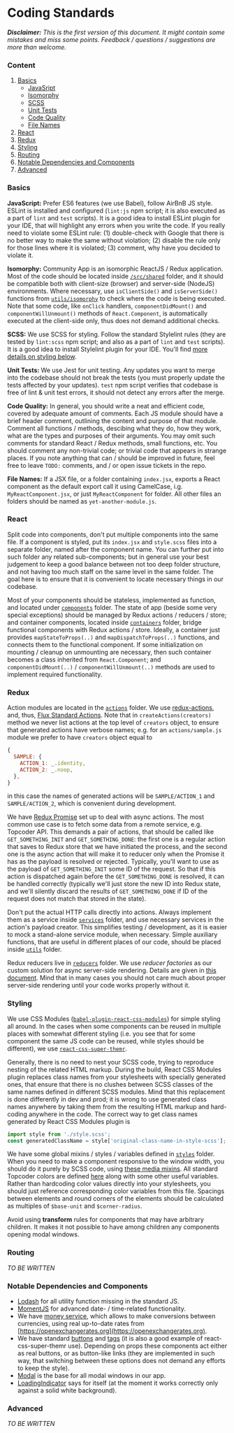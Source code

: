# Coding Standards

***Disclaimer:*** *This is the first version of this document. It might contain some mistakes and miss some points. Feedback / questions / suggestions are more than welcome.*

### Content
1.  [Basics](#basics)
    - [JavaSript](#basics-javascript)
    - [Isomorphy](#basics-isomorphy)
    - [SCSS](#basics-scss)
    - [Unit Tests](#basics-unit-tests)
    - [Code Quality](#basics-code-quality)
    - [File Names](#basics-file-names)
2. [React](#react)
3. [Redux](#redux)
4. [Styling](#styling)
5. [Routing](#routing)
6. [Notable Dependencies and Components](#notable-dependencies-and-components)
7. [Advanced](#advanced)

### <a name="basics">Basics</a>

<a name="basics-javascript">**JavaScript:**</a> Prefer ES6 features (we use Babel), follow AirBnB JS style. ESLint is installed and configured (`lint:js` npm script; it is also executed as a part of `lint` and `test` scripts). It is a good idea to install ESLint plugin for your IDE, that will highlight any errors when you write the code. If you really need to violate some ESLint rule: (1) double-check with Google that there is no better way to make the same without violation; (2) disable the rule only for those lines where it is violated; (3) comment, why have you decided to violate it.

<a name="basics-isomorphy">**Isomorphy:**</a> Community App is an isomorphic ReactJS / Redux application. Most of the code should be located inside [`/src/shared`](https://github.com/topcoder-platform/community-app/tree/develop/src/shared) folder, and it should be compatible both with client-size (browser) and server-side (NodeJS) environments. Where necessary, use `isClientSide()` and `isServerSide()` functions from [`utils/isomorphy`](https://github.com/topcoder-platform/community-app/blob/develop/src/shared/utils/isomorphy.js) to check where the code is being executed. Note that some code, like `onClick` handlers, `componentDidMount()` and `componentWillUnmount()` methods of `React.Component`, is automatically executed at the client-side only, thus does not demand additional checks.

<a name="basics-scss">**SCSS:**</a> We use SCSS for styling. Follow the standard Stylelint rules (they are tested by `lint:scss` npm script; and also as a part of `lint` and `test` scripts). It is a good idea to install Stylelint plugin for your IDE. You'll find [more details on styling below](#styling).

<a name="basics-unit-tests">**Unit Tests:**</a> We use Jest for unit testing. Any updates you want to merge into the codebase should not break the tests (you must properly update the tests affected by your updates). `test` npm script verifies that codebase is free of lint & unit test errors, it should not detect any errors after the merge.

<a name="basics-code-quality">**Code Quality:**</a> In general, you should write a neat and efficient code, covered by adequate amount of comments. Each JS module should have a brief header comment, outlining the content and purpose of that module. Comment all functions / methods, descibing what they do, how they work, what are the types and purposes of their arguments. You may omit such comments for standard React / Redux methods, small functions, etc. You should comment any non-trivial code; or trivial code that appears in strange places. If you note anything that can / should be improved in future, feel free to leave `TODO:` comments, and / or open issue tickets in the repo.

<a name="basics-file-names">**File Names:**</a> If a JSX file, or a folder containing `index.jsx`, exports a React component as the default export call it using CamelCase, i.g. `MyReactComponent.jsx`, or just `MyReactComponent` for folder. All other files an folders should be named as `yet-another-module.js`.

### <a name="react-redux">React</a>
Split code into components, don't put multiple components into the same file. If a component is styled, put its `index.jsx` and `style.scss` files into a separate folder, named after the component name. You can further put into such folder any related sub-components; but in general use your best judgement to keep a good balance between not too deep folder structure, and not having too much staff on the same level in the same folder. The goal here is to ensure that it is convenient to locate necessary things in our codebase.

Most of your components should be stateless, implemented as function, and located under [`components`](https://github.com/topcoder-platform/community-app/tree/develop/src/shared/components) folder. The state of app (beside some very special exceptions) should be managed by Redux actions / reducers / store; and container components, located inside [`containers`](https://github.com/topcoder-platform/community-app/tree/develop/src/shared/containers) folder, bridge functional components with Redux actions / store. Ideally, a container just provides `mapStateToProps(..)` and `mapDispatchToProps(..)` functions, and connects them to the functional component. If some initialization on mounting / cleanup on unmounting are necessary, then such container becomes a class inherited from `React.Component`; and `componentDidMount(..)` / `componentWillUnmount(..)` methods
are used to implement required functionality.

### <a name="react-redux">Redux</a>

Action modules are located in the [`actions`](https://github.com/topcoder-platform/community-app/tree/develop/src/shared/actions) folder. We use [redux-actions](https://github.com/reduxactions/redux-actions), and, thus, [Flux Standard Actions](https://github.com/acdlite/flux-standard-action).  Note that in `createActions(creators)` method we never list actions at the top level of `creators` object, to ensure that generated actions have verbose names; e.g. for an `actions/sample.js` module we prefer to have `creators` object equal to
```js
{
  SAMPLE: {
    ACTION_1: _.identity,
    ACTION_2: _.noop,
  },
}
```
in this case the names of generated actions will be `SAMPLE/ACTION_1` and `SAMPLE/ACTION_2`, which is convenient during development.

We have [Redux Promise](https://github.com/acdlite/redux-promise) set up to deal with async actions. The most common use case is to fetch some data from a remote service, e.g. Topcoder API. This demands a pair of actions, that should be called like `GET_SOMETHING_INIT` and `GET_SOMETHING_DONE`: the first one is a regular action that saves to Redux store that we have initiated the process, and the second one is the async action that will make it to reducer only when the Promise it has as the payload is resolved or rejected. Typically, you'll want to use as the payload of `GET_SOMETHING_INIT` some ID of the request. So that if this action is dispatched again before the `GET_SOMETHING_DONE` is resolved, it can be handled correctly (typically we'll just store the new ID into Redux state, and we'll silently discard the results of `GET_SOMETHING_DONE` if ID of the request does not match that stored in the state).

Don't put the actual HTTP calls directly into actions. Always implement them as a service inside [`services`](https://github.com/topcoder-platform/community-app/tree/develop/src/shared/services) folder, and use necessary services in the action's payload creator. This simplifies testing / development, as it is easier to mock a stand-alone service module, when necessary. Simple auxiliary functions, that are useful in different places of our code, should be placed inside [`utils`](https://github.com/topcoder-platform/community-app/tree/develop/src/shared/utils) folder.

Redux reducers live in [`reducers`](https://github.com/topcoder-platform/community-app/tree/develop/src/shared/reducers) folder. We use *reducer factories* as our custom solution for async server-side rendering. Details are given in [this document](./why-reducer-factories-and-how-to-use-them.md). Mind that in many cases you should not care much about proper server-side rendering until your code works properly without it.

### <a name="styling">Styling</a>
We use CSS Modules ([`babel-plugin-react-css-modules`](https://github.com/gajus/babel-plugin-react-css-modules)) for simple styling all around. In the cases when some components can be reused in multiple places with somewhat different styling (i.e. you see that for some component the same JS code can be reused, while styles should be different), we use [`react-css-super-themr`](https://github.com/javivelasco/react-css-super-themr).

Generally, there is no need to nest your SCSS code, trying to reproduce nesting of the related HTML markup. During the build, React CSS Modules plugin replaces class names from your stylesheets with specially generated ones, that ensure that there is no clushes between SCSS classes of the same names defined in different SCSS modules. Mind that this replacement is done differently in dev and prod; it is wrong to use generated class names anywhere by taking them from the resulting HTML markup and hard-coding anywhere in the code. The correct way to get class names generated by React CSS Modules plugin is
```js
import style from './style.scss';
const generatedClassName = style['original-class-name-in-style-scss'];
```

We have some global mixins / styles / variables defined in [`styles`](https://github.com/topcoder-platform/community-app/tree/develop/src/styles) folder. When you need to make a component responsive to the window width, you should do it purely by SCSS code, using [these media mixins](https://github.com/topcoder-platform/community-app/blob/develop/src/styles/mixins/_media.scss). All standard Topcoder colors are defined [here](https://github.com/topcoder-platform/community-app/blob/develop/src/styles/_variables.scss) along with some other useful variables. Rather than hardcoding color values directly into your stylesheets, you should just reference corresponding color variables from this file. Spacings between elements and round corners of the elements should be calculated as multiples of `$base-unit` and `$corner-radius`.

Avoid using **transform** rules for components that may have arbitrary children. It makes it not possible to have among children any components opening modal windows.

### <a name="routing">Routing</a>

*TO BE WRITTEN*

### <a name="notable-dependencies-and-components">Notable Dependencies and Components</a>
- [Lodash](https://lodash.com/) for all utility function missing in the standard JS.
- [MomentJS](https://momentjs.com) for advanced date- / time-related functionality.
- We have [money service](https://github.com/topcoder-platform/community-app/blob/develop/src/shared/services/money.js), which allows to make conversions between currencies, using real up-to-date rates from [https://openexchangerates.org](https://openexchangerates.org).
- We have standard [buttons](https://github.com/topcoder-platform/community-app/tree/develop/src/shared/components/buttons) and [tags](https://github.com/topcoder-platform/community-app/tree/develop/src/shared/components/tags) (it is also a good example of react-css-super-themr use). Depending on props these components act either as real buttons, or as button-like links (they are implemented in such way, that switching between these options does not demand any efforts to keep the style).
- [Modal](https://github.com/topcoder-platform/community-app/tree/develop/src/shared/components/Modal) is the base for all modal windows in our app.
- [LoadingIndicator](https://github.com/topcoder-platform/community-app/tree/develop/src/shared/components/LoadingIndicator) says for itself (at the moment it works correctly only against a solid white background).

### <a name="advanced">Advanced</a>

*TO BE WRITTEN*
